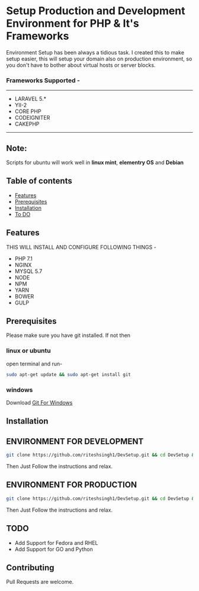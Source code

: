 # Setup Production and Development Environment for PHP & It's Frameworks

Environment Setup has been always a tidious task. I created this to make setup easier, this will setup your domain also on production environment, so you don't have to bother about virtual hosts or server blocks.

### Frameworks Supported -
---
* LARAVEL 5.*
* YII-2
* CORE PHP
* CODEIGNITER
* CAKEPHP
---

## Note:
Scripts for ubuntu will work well in **linux mint**, **elementry OS** and **Debian**


## Table of contents

* [Features](#features)
* [Prerequisites](#prerequisites)
* [Installation](#installation)
* [To DO](#todo)




## Features
THIS WILL INSTALL AND CONFIGURE FOLLOWING THINGS -
- PHP 7.1
- NGINX
- MYSQL 5.7
- NODE
- NPM
- YARN
- BOWER
- GULP

## Prerequisites

Please make sure you have git installed. If not then

### linux or ubuntu
open terminal and run-

```bash
sudo apt-get update && sudo apt-get install git
```

### windows

Download [Git For Windows](https://git-scm.com/download/win)

## Installation

## ENVIRONMENT FOR DEVELOPMENT

```bash
git clone https://github.com/riteshsingh1/DevSetup.git && cd DevSetup && sh ./start.sh
```
Then Just Follow the instructions and relax.

## ENVIRONMENT FOR PRODUCTION

```bash
git clone https://github.com/riteshsingh1/DevSetup.git && cd DevSetup && sh ./start.sh
```
Then Just Follow the instructions and relax.

## TODO
 - Add Support for Fedora and RHEL
 - Add Support for GO and Python

## Contributing
Pull Requests are welcome.
